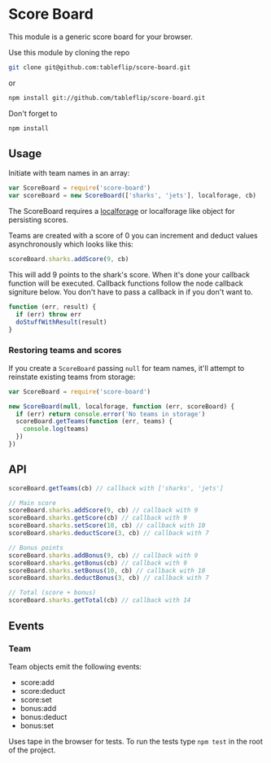 # Score Board
This module is a generic score board for your browser.

Use this module by cloning the repo

```sh
git clone git@github.com:tableflip/score-board.git
```

or

```sh
npm install git://github.com/tableflip/score-board.git
```

Don't forget to

```sh
npm install
```

## Usage

Initiate with team names in an array:

```js
var ScoreBoard = require('score-board')
var scoreBoard = new ScoreBoard(['sharks', 'jets'], localforage, cb)
```

The ScoreBoard requires a [localforage](https://github.com/mozilla/localForage) or localforage like object for persisting scores.

Teams are created with a score of 0 you can increment and deduct values asynchronously which looks like this:

```js
scoreBoard.sharks.addScore(9, cb)
```

This will add 9 points to the shark's score. When it's done your callback function will be executed. Callback functions follow the node callback signiture below. You don't have to pass a callback in if you don't want to.

```js
function (err, result) {
  if (err) throw err
  doStuffWithResult(result)
}
```

### Restoring teams and scores

If you create a `ScoreBoard` passing `null` for team names, it'll attempt to reinstate existing teams from storage:

```js
var ScoreBoard = require('score-board')

new ScoreBoard(null, localforage, function (err, scoreBoard) {
  if (err) return console.error('No teams in storage')
  scoreBoard.getTeams(function (err, teams) {
    console.log(teams)
  })
})
```

## API

```js
scoreBoard.getTeams(cb) // callback with ['sharks', 'jets']

// Main score
scoreBoard.sharks.addScore(9, cb) // callback with 9
scoreBoard.sharks.getScore(cb) // callback with 9
scoreBoard.sharks.setScore(10, cb) // callback with 10
scoreBoard.sharks.deductScore(3, cb) // callback with 7

// Bonus points
scoreBoard.sharks.addBonus(9, cb) // callback with 9
scoreBoard.sharks.getBonus(cb) // callback with 9
scoreBoard.sharks.setBonus(10, cb) // callback with 10
scoreBoard.sharks.deductBonus(3, cb) // callback with 7

// Total (score + bonus)
scoreBoard.sharks.getTotal(cb) // callback with 14
```

## Events

### Team

Team objects emit the following events:

* score:add
* score:deduct
* score:set
* bonus:add
* bonus:deduct
* bonus:set

Uses tape in the browser for tests. To run the tests type `npm test` in the root of the project.
